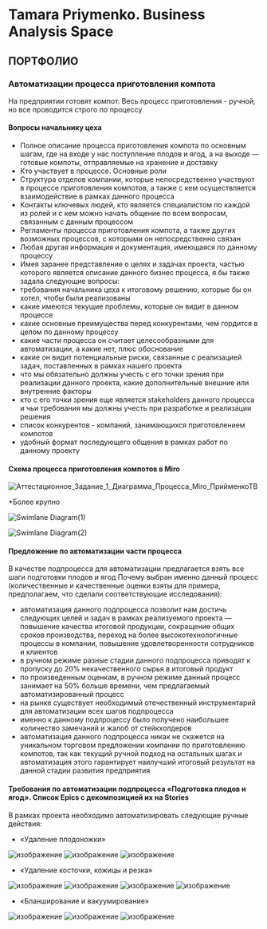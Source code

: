 # Tamara Priymenko. Business Analysis Space

## ПОРТФОЛИО

### Автоматизации процесса приготовления компота 
На предприятии готовят компот. Весь процесс приготовления - ручной, но все проводится строго по процессу

#### Вопросы начальнику цеха
* Полное описание процесса приготовления компота по основным шагам, где на входе у нас поступление плодов и ягод, а на выходе — готовые компоты, отправляемые на хранение и доставку
* Кто участвует в процессе. Основные роли
* Структура отделов компании, которые непосредственно участвуют в процессе приготовления компотов, а также с кем осуществляется взаимодействие в рамках данного процесса
* Контакты ключевых людей, кто является специалистом по каждой из ролей и с кем можно начать общение по всем вопросам, связанным с данным процессом
* Регламенты процесса приготовления компота, а также других возможных процессов, с которыми он непосредственно связан 
* Любая другая информация и документация, имеющаяся по данному процессу
* Имея заранее представление о целях и задачах проекта, частью которого является описание данного бизнес процесса, я бы также задала следующие вопросы:
* требования начальника цеха к итоговому решению, которые бы он хотел, чтобы были реализованы
* какие имеются текущие проблемы, которые он видит в данном процессе
* какие основные преимущества перед конкурентами, чем гордится в целом по данному процессу
* какие части процесса он считает целесообразными для автоматизации, а какие нет, плюс обоснование
* какие он видит потенциальные риски, связанные с реализацией задач, поставленных в рамках нашего проекта
* что мы обязательно должны учесть с его точки зрения при реализации данного проекта, какие дополнительные внешние или внутренние факторы
* кто с его точки зрения еще является stakeholders данного процесса и чьи требования мы должны учесть при разработке и реализации решения
* список конкурентов - компаний, занимающихся приготовлением компотов
* удобный формат последующего общения в рамках работ по данному проекту 

#### Схема процесса приготовления компотов в Miro

![Аттестационное_Задание_1_Диаграмма_Процесса_Miro_ПрийменкоТВ](https://user-images.githubusercontent.com/46677884/193240717-76f198d4-124a-4ab6-a1ef-582ca0f72d89.jpg)

*Более крупно

![Swimlane Diagram(1)](https://user-images.githubusercontent.com/46677884/193241114-d7c275e0-f6ee-40b9-80eb-d44e37da2fd7.jpg)

![Swimlane Diagram(2)](https://user-images.githubusercontent.com/46677884/193241143-002d2e9c-a3b2-402e-9c58-648c54ac57b0.jpg)

#### Предложение по автоматизации части процесса
В качестве подпроцесса для автоматизации предлагается взять все шаги подготовки плодов и ягод
Почему выбран именно данный процесс (количественные и качественные оценки взяты для примера, предполагаем, что сделали соответствующие исследования):
* автоматизация данного подпроцесса позволит нам достичь следующих целей и задач в рамках реализуемого проекта — повышение качества итоговой продукции, сокращение общих сроков производства, переход на более высокотехнологичные процессы в компании, повышение удовлетворенности сотрудников и клиентов
* в ручном режиме разные стадии данного подпроцесса приводят к пропуску до 20% некачественного сырья в итоговый продукт
* по произведенным оценкам, в ручном режиме данный процесс занимает на 50% больше времени, чем предлагаемый автоматизированный процесс
* на рынке существует необходимый отечественный инструментарий для автоматизации всех шагов подпроцесса
* именно к данному подпроцессу было получено наибольшее количество замечаний и жалоб от стейкхолдеров
* автоматизация данного подпроцесса никак не скажется на уникальном торговом предложении компании по приготовлению компотов, так как текущий ручной подход на остальных шагах и автоматизация этого гарантирует наилучший итоговый результат на данной стадии развития предприятия

#### Требования по автоматизации подпроцесса «Подготовка плодов и ягод». Список Epics с декомпозицией их на Stories

В рамках проекта необходимо автоматизировать следующие ручные действия:

* «Удаление плодоножки»

![изображение](https://user-images.githubusercontent.com/46677884/193241321-dd826dd8-a80e-4f0b-b846-3e2669371c9b.png)
![изображение](https://user-images.githubusercontent.com/46677884/193241383-798e51f4-e583-4596-9929-ae5730c54fbd.png)
![изображение](https://user-images.githubusercontent.com/46677884/193241419-2fe4f84a-2c10-49b5-b5f4-a6e4f5adec10.png)

* «Удаление косточки, кожицы и резка»
 
![изображение](https://user-images.githubusercontent.com/46677884/193241470-fc3fe5e8-0aca-40e3-9529-26f40cbda816.png)
![изображение](https://user-images.githubusercontent.com/46677884/193241497-eca6ef40-9453-4ea4-8c68-0597e693973f.png)
![изображение](https://user-images.githubusercontent.com/46677884/193241530-0f920a46-5c7e-4119-93b5-09318127b129.png)
![изображение](https://user-images.githubusercontent.com/46677884/193241548-8921fccc-6049-4cd5-b99c-42890e258a8b.png)

* «Бланширование и вакуумирование»

![изображение](https://user-images.githubusercontent.com/46677884/193241600-2158dc87-64e3-4039-97ae-d0af4b364157.png)
![изображение](https://user-images.githubusercontent.com/46677884/193241624-9b183f50-c1ec-4de3-83b0-cc2ed7d28bc4.png)
![изображение](https://user-images.githubusercontent.com/46677884/193241655-7470bfca-52bf-43c1-b52d-cc8f69141fa2.png)
